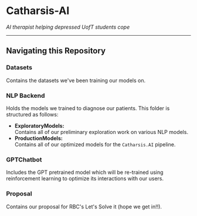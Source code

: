 # Catharsis-AI
*AI therapist helping depressed UofT students cope*

---

## Navigating this Repository

### Datasets
Contains the datasets we've been training our models on.

### NLP Backend
Holds the models we trained to diagnose our patients. This folder is structured as follows:
- **ExploratoryModels:**  
  Contains all of our preliminary exploration work on various NLP models.
- **ProductionModels:**  
  Contains all of our optimized models for the `Catharsis.AI` pipeline.

### GPTChatbot
Includes the GPT pretrained model which will be re-trained using reinforcement learning to optimize its interactions with our users.

### Proposal
Contains our proposal for RBC's Let's Solve it (hope we get in!!).

